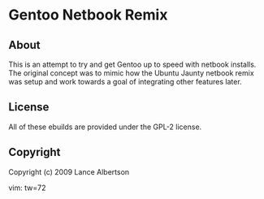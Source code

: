 Gentoo Netbook Remix
====================

About
-----

This is an attempt to try and get Gentoo up to speed with netbook installs. The
original concept was to mimic how the Ubuntu Jaunty netbook remix was setup and
work towards a goal of integrating other features later.

License
-------

All of these ebuilds are provided under the GPL-2 license.

Copyright
---------

Copyright (c) 2009 Lance Albertson

 vim: tw=72
